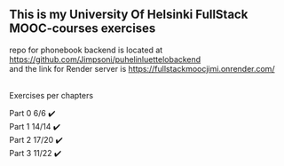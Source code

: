 ## This is my University Of Helsinki FullStack MOOC-courses exercises

repo for phonebook backend is located at https://github.com/Jimpsoni/puhelinluettelobackend <br>
and the link for Render server is https://fullstackmoocjimi.onrender.com/ <br><br>

Exercises per chapters

Part 0   6/6 ✔️ <br>
Part 1   14/14 ✔️ <br>
Part 2   17/20 ✔️ <br>
Part 3   11/22 ✔️ <br>


